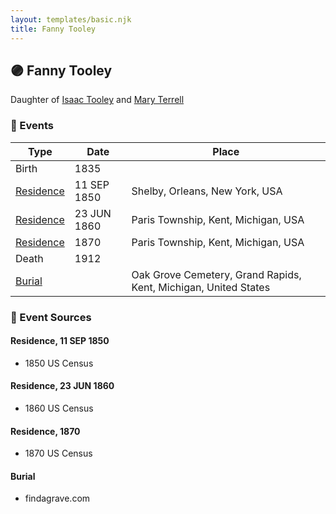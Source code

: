 ```yaml
---
layout: templates/basic.njk
title: Fanny Tooley
---
```

## 🟣 Fanny Tooley

Daughter of [Isaac Tooley](/people/6/65071054) and [Mary Terrell](/people/3/36199064)

### 📆 Events

Type | Date | Place
------ | ------ | ------
Birth | 1835 |
[Residence](#event-event-0) | 11 SEP 1850 | Shelby, Orleans, New York, USA
[Residence](#event-event-1) | 23 JUN 1860 | Paris Township, Kent, Michigan, USA
[Residence](#event-event-2) | 1870 | Paris Township, Kent, Michigan, USA
Death | 1912 |
[Burial](#event-event-7) |  | Oak Grove Cemetery, Grand Rapids, Kent, Michigan, United States

### 📰 Event Sources

#### <a id="event-event-0"></a> Residence, 11 SEP 1850
* 1850 US Census

#### <a id="event-event-1"></a> Residence, 23 JUN 1860
* 1860 US Census

#### <a id="event-event-2"></a> Residence, 1870
* 1870 US Census

#### <a id="event-event-7"></a> Burial
* findagrave.com
